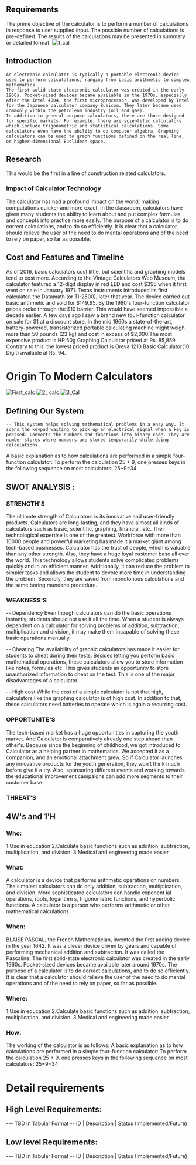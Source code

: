 ## Requirements
 The prime objective of the calculator is to perform a number of calculations in response to user supplied input. The possible number of calculations is pre-defined. The results of the calculations may be presented in summary or detailed format. 
 ![1_cal](https://user-images.githubusercontent.com/97722998/161418313-13af1e91-b8da-44ca-99ad-9d4c6df68b29.JPG)



 

 ## Introduction
    An electronic calculator is typically a portable electronic device used to perform calculations, ranging from basic arithmetic to complex mathematics.
    The first solid-state electronic calculator was created in the early 1960s. Pocket-sized devices became available in the 1970s, especially after the Intel 4004, the first microprocessor, was developed by Intel for the Japanese calculator company Busicom. They later became used commonly within the petroleum industry (oil and gas).
    In addition to general purpose calculators, there are those designed for specific markets. For example, there are scientific calculators which include trigonometric and statistical calculations. Some calculators even have the ability to do computer algebra. Graphing calculators can be used to graph functions defined on the real line, or higher-dimensional Euclidean space.


## Research
This would be the first in a line of construction related calculators.
### Impact of Calculator Technology
The calculator has had a profound impact on the world, making computations quicker and more exact. In the classroom, calculators have given many students the ability to learn about and put complex formulas and concepts into practice more easily.
The purpose of a calculator is to do correct calculations, and to do so efficiently. It is clear that a calculator should relieve the user of the need to do mental operations and of the need to rely on paper, so far as possible.

## Cost and Features and Timeline
 As of 2016, basic calculators cost little, but scientific and graphing models tend to cost more.
 According to the Vintage Calculators Web Museum, the calculator featured a 12-digit display in red LED and cost $395 when it first went on sale in January 1971.
 Texas Instruments introduced its first calculator, the Datamath (or TI-2500), later that year. The device carried out basic arithmetic and sold for $149.95.
 By the 1980's four-function calculator prices broke through the $10 barrier. This would have seemed impossible a decade earlier. A few days ago I saw a brand new four-function calculator on sale for $1 at a discount store.
 In the mid 1960s a state-of-the-art, battery-powered, transistorized portable calculating machine might weigh more than 50 pounds (23 kg) and cost in excess of $2,000.The most expensive product is HP 50g Graphing Calculator priced at Rs. 85,859. Contrary to this, the lowest priced product is Oreva 1210 Basic Calculator(10 Digit) available at Rs. 94.
 
  # Origin To Modern Calculators
 ![First_calc](https://user-images.githubusercontent.com/97722998/161418882-e4d97aa4-47d3-4b1c-a512-7a4e00478005.JPG)
![2_ calc](https://user-images.githubusercontent.com/97722998/161418892-32ebfca7-535f-4fb4-b2d5-f82a9ea84bbd.JPG)
![3_Cal](https://user-images.githubusercontent.com/97722998/161418900-83e527b5-b234-4923-af0a-ec15329e3644.JPG)





## Defining Our System
    -- This system helps solving mathematical problems in a easy way. It scans the keypad waiting to pick up an electrical signal when a key is pressed. Converts the numbers and functions into binary code. They are number stores where numbers are stored temporarily while doing calculations.
  A basic explanation as to how calculations are performed in a simple four-function calculator:
  To perform the calculation 25 + 9, one presses keys in the following sequence on most calculators: 25+9=34
    
    
## SWOT ANALYSIS :
### STRENGTH'S
 The ultimate strength of  Calculators is its innovative and user-friendly products. Calculators are long-lasting, and they have almost all kinds of calculators such as basic, scientific, graphing, financial, etc. Their technological expertise is one of the greatest. Workforce with more than 10000 people and powerful marketing has made it a market giant among tech-based businesses. Calculator has the trust of people, which is valuable than any other strength. Also, they have a huge loyal customer base all over the world.
 This technology allows students solve complicated problems quickly and in an efficient manner. Additionally, it can reduce the problem to simpler tasks and allows the student to devote more time in understanding the problem. Secondly, they are saved from monotonous calculations and the same boring mundane procedure.
 
### WEAKNESS'S
-- Dependency
Even though calculators can do the basic operations instantly, students should not use it all the time. When a student is always dependent on a calculator for solving problems of addition, subtraction, multiplication and division, it may make them incapable of solving these basic operations manually. 

-- Cheating
The availability of graphic calculators has made it easier for students to cheat during their tests. Besides letting you perform basic mathematical operations, these calculators allow you to store information like notes, formulas etc. This gives students an opportunity to store unauthorized information to cheat on the test. This is one of the major disadvantages of a calculator.

-- High cost
While the cost of a simple calculator is not that high, calculators like the graphing calculator is of high cost. In addition to that, these calculators need batteries to operate which is again a recurring cost.

 
  ### OPPORTUNITE'S
 The tech-based market has a huge opportunities in capturing the youth market. And Calculator is comparatively already one step ahead than other's. Because since the beginning of childhood, we got introduced to Calculator as a helping partner in mathematics. We accepted it as a companion, and an emotional attachment grew. So if Calculator launches any innovative products for the youth generation, they won’t think much before give it a try. Also, sponsoring different events and working towards the educational improvement campaigns can add more segments to their customer base.
 
 ### THREAT'S
 


## 4W&#39;s and 1&#39;H

### Who:
1.Use in education
2.Calculate basic functions such as addition, subtraction, multiplication, and division.
3.Medical and engineering made easier


### What:
A calculator is a device that performs arithmetic operations on numbers. The simplest calculators can do only addition, subtraction, multiplication, and division. More sophisticated calculators can handle exponent ial operations, roots, logarithm s, trigonometric functions, and hyperbolic functions. 
 A calculator is a person who performs arithmetic or other mathematical calculations.

 ### When:
 BLAISE PASCAL, the French Mathematician, invented the first adding device in the year 1642. It was a clever device driven by gears and capable of performing mechanical addition and subtraction. It was called the Pascaline.
The first solid-state electronic calculator was created in the early 1960s. Pocket-sized devices became available later around 1970s.
The purpose of a calculator is to do correct calculations, and to do so efficiently. It is clear that a calculator should relieve the user of the need to do mental operations and of the need to rely on paper, so far as possible.


### Where:
 1.Use in education
2.Calculate basic functions such as addition, subtraction, multiplication, and division.
3.Medical and engineering made easier
 


### How:
The working of the calculator is as follows:
 A basic explanation as to how calculations are performed in a simple four-function calculator:
  To perform the calculation 25 + 9, one presses keys in the following sequence on most calculators: 25+9=34
    





# Detail requirements
## High Level Requirements:
--- TBD in Tabular Format 
-- ID | Description | Status (Implemented/Future)


##  Low level Requirements:
--- TBD in Tabular Format 
-- ID | Description | Status (Implemented/Future)
